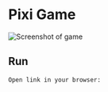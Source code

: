 # Pixi Game

![Screenshot of game](img/screenshot.jpg)

## Run

```
Open link in your browser:

```

